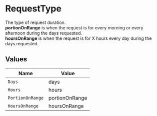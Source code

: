 # RequestType

The type of request duration.<br> <b>portionOnRange</b> is when the request is for every morning or every afternoon during the days requested.<br> <b>hoursOnRange</b> is when the request is for X hours every day during the days requested.


## Values

| Name             | Value            |
| ---------------- | ---------------- |
| `Days`           | days             |
| `Hours`          | hours            |
| `PortionOnRange` | portionOnRange   |
| `HoursOnRange`   | hoursOnRange     |